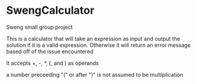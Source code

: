 # SwengCalculator
Sweng small group project

This is a calculator that will take an expression as input and output the solution if it is a valid expression. Otherwise it will return an error message based off of the issue encountered

It accepts +, -, *, (, and ) as operands

a number preceeding "(" or after ")" is not assumed to be multiplication

